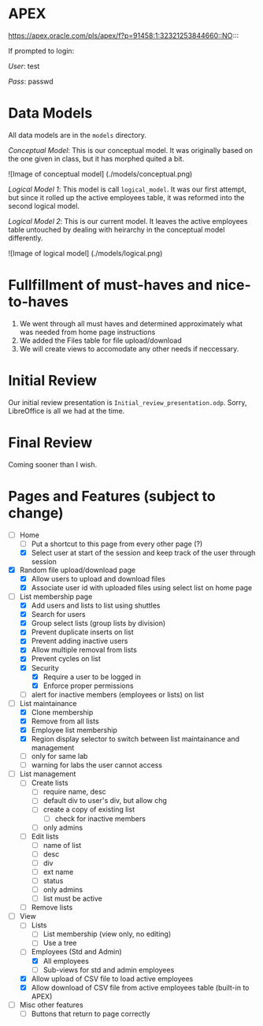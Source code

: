 APEX
====
https://apex.oracle.com/pls/apex/f?p=91458:1:32321253844660::NO:::

If prompted to login:

*User*: test

*Pass*: passwd


Data Models
===========
All data models are in the `models` directory.

*Conceptual Model*: This is our conceptual model. It was originally based on the one given in class, but it has morphed quited a bit.

![Image of conceptual model]
(./models/conceptual.png)

*Logical Model 1*: This model is call `logical_model`. It was our first attempt, but since it rolled up the active employees table, it was reformed into the second logical model.

*Logical Model 2*: This is our current model. It leaves the active employees table untouched by dealing with heirarchy in the conceptual model differently.

![Image of logical model]
(./models/logical.png)


Fullfillment of must-haves and nice-to-haves
============================================
1. We went through all must haves and determined approximately what was needed from home page instructions
2. We added the Files table for file upload/download
3. We will create views to accomodate any other needs if neccessary.


Initial Review
==============
Our initial review presentation is `Initial_review_presentation.odp`. Sorry, LibreOffice is all we had at the time.


Final Review
============
Coming sooner than I wish.


Pages and Features (subject to change)
======================================
- [ ] Home
    - [ ] Put a shortcut to this page from every other page (?)
    - [x] Select user at start of the session and keep track of the user through session
- [x] Random file upload/download page
    - [x] Allow users to upload and download files
    - [x] Associate user id with uploaded files using select list on home page
- [ ] List membership page
    - [x] Add users and lists to list using shuttles
    - [x] Search for users
    - [x] Group select lists (group lists by division)
    - [x] Prevent duplicate inserts on list
    - [x] Prevent adding inactive users
    - [x] Allow multiple removal from lists
    - [x] Prevent cycles on list
    - [x] Security
        - [x] Require a user to be logged in
        - [x] Enforce proper permissions
    - [ ] alert for inactive members (employees or lists) on list
- [ ] List maintainance
    - [x] Clone membership
    - [x] Remove from all lists
    - [x] Employee list membership
    - [x] Region display selector to switch between list maintainance and management
    - [ ] only for same lab
    - [ ] warning for labs the user cannot access
- [ ] List management
    - [ ] Create lists
        - [ ] require name, desc
        - [ ] default div to user's div, but allow chg
        - [ ] create a copy of existing list
            - [ ] check for inactive members
        - [ ] only admins
    - [ ] Edit lists
        - [ ] name of list
        - [ ] desc
        - [ ] div
        - [ ] ext name
        - [ ] status
        - [ ] only admins
        - [ ] list must be active
    - [ ] Remove lists
- [ ] View
    - [ ] Lists
        - [ ] List membership (view only, no editing)
        - [ ] Use a tree
    - [ ] Employees (Std and Admin)
        - [x] All employees
        - [ ] Sub-views for std and admin employees
    - [x] Allow upload of CSV file to load active employees
    - [x] Allow download of CSV file from active employees table (built-in to APEX)
- [ ] Misc other features
    - [ ] Buttons that return to page correctly
